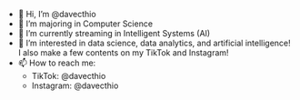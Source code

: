 - 👋 Hi, I’m @davecthio
- 👀 I’m majoring in Computer Science
- 🌱 I’m currently streaming in Intelligent Systems (AI)
- 💞️ I’m interested in data science, data analytics, and artificial intelligence! I also make a few contents on my TikTok and Instagram!
- 📫 How to reach me:
  - TikTok: @davecthio
  - Instagram: @davecthio

<!---
davethio/davethio is a ✨ special ✨ repository because its `README.md` (this file) appears on your GitHub profile.
You can click the Preview link to take a look at your changes.
--->
